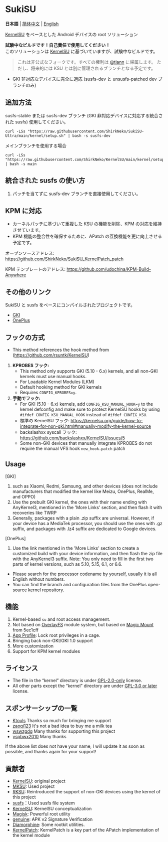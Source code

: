# SukiSU

**日本語** | [简体中文](README.md) | [English](README-en.md)

[KernelSU](https://github.com/tiann/KernelSU) をベースとした Android デバイスの root ソリューション

**試験中なビルドです！自己責任で使用してください！**<br>
このソリューションは [KernelSU](https://github.com/tiann/KernelSU) に基づいていますが、試験中なビルドです。

>
> これは非公式なフォークです。すべての権利は [@tiann](https://github.com/tiann) に帰属します。
> ただし、将来的には KSU とは別に管理されるブランチとなる予定です。
>

- GKI 非対応なデバイスに完全に適応 (susfs-dev と unsusfs-patched dev ブランチのみ)

## 追加方法
susfs-stable または susfs-dev ブランチ (GKI 非対応デバイスに対応する統合された susfs) 使用してください。

```
curl -LSs "https://raw.githubusercontent.com/ShirkNeko/SukiSU-Ultra/main/kernel/setup.sh" | bash -s susfs-dev
```

メインブランチを使用する場合
```
curl -LSs "https://raw.githubusercontent.com/ShirkNeko/KernelSU/main/kernel/setup.sh" | bash -s main
```
## 統合された susfs の使い方
1. パッチを当てずに susfs-dev ブランチを直接使用してください。

## KPM に対応
- カーネルパッチに基づいて重複した KSU の機能を削除、KPM の対応を維持させています。
- KPM 機能の整合性を確保するために、APatch の互換機能を更に向上させる予定です。


オープンソースアドレス: https://github.com/ShirkNeko/SukiSU_KernelPatch_patch


KPM テンプレートのアドレス: https://github.com/udochina/KPM-Build-Anywhere

## その他のリンク
SukiSU と susfs をベースにコンパイルされたプロジェクトです。
- [GKI](https://github.com/ShirkNeko/GKI_KernelSU_SUSFS) 
- [OnePlus](https://github.com/ShirkNeko/Action_OnePlus_MKSU_SUSFS)

## フックの方式
- This method references the hook method from (https://github.com/rsuntk/KernelSU)

1. **KPROBES フック:**
    - This method only supports GKI (5.10 - 6.x) kernels, and all non-GKI kernels must use manual hooks.
    - For Loadable Kernel Modules (LKM)
    - Default hooking method for GKI kernels
    - Requires `CONFIG_KPROBES=y`.
2. **手動でフック:**
    - For GKI (5.10 - 6.x) kernels, add `CONFIG_KSU_MANUAL_HOOK=y` to the kernel defconfig and make sure to protect KernelSU hooks by using `#ifdef CONFIG_KSU_MANUAL_HOOK` instead of `#ifdef CONFIG_KSU`.
    - 標準の KernelSU フック: https://kernelsu.org/guide/how-to-integrate-for-non-gki.html#manually-modify-the-kernel-source
    - backslashxx syscall フック: https://github.com/backslashxx/KernelSU/issues/5
    - Some non-GKI devices that manually integrate KPROBES do not require the manual VFS hook `new_hook.patch` patch


## Usage
[GKI]
1. such as Xiaomi, Redmi, Samsung, and other devices (does not include manufacturers that modified the kernel like Meizu, OnePlus, RealMe, and OPPO)
2. Use the prebuilt GKI kernel, the ones with their name ending with AnyKernel3, mentioned in the 'More Links' section, and then flash it with recoveries like TWRP
3. Generally, packages with a plain .zip suffix are universal. However, if your device has a MediaTek processor, you should use the ones with .gz suffix, and packages with .lz4 suffix are dedicated to Google devices.

[OnePlus]
1. Use the link mentioned in the 'More Links' section to create a customized build with your device information, and then flash the zip file with the AnyKernel3 suffix.
Note: You only need to fill in the first two parts of kernel versions, such as 5.10, 5.15, 6.1, or 6.6.
- Please search for the processor codename by yourself, usually it is all English without numbers.
- You can find the branch and configuration files from the OnePlus open-source kernel repository.



## 機能

1. Kernel-based `su` and root access management.
2. Not based on [OverlayFS](https://en.wikipedia.org/wiki/OverlayFS) module system, but based on [Magic Mount](https://github.com/5ec1cff/KernelSU) from 5ec1cff
3. [App Profile](https://kernelsu.org/guide/app-profile.html): Lock root privileges in a cage. 
4. Bringing back non-GKI/GKI 1.0 support
5. More customization
6. Support for KPM kernel modules



## ライセンス

- The file in the “kernel” directory is under [GPL-2.0-only](https://www.gnu.org/licenses/old-licenses/gpl-2.0.en.html) license.
- All other parts except the “kernel” directory are under [GPL-3.0 or later](https://www.gnu.org/licenses/gpl-3.0.html) license.

## スポンサーシップの一覧
- [Ktouls](https://github.com/Ktouls) Thanks so much for bringing me support
- [zaoqi123](https://github.com/zaoqi123) It's not a bad idea to buy me a milk tea
- [wswzgdg](https://github.com/wswzgdg) Many thanks for supporting this project
- [yspbwx2010](https://github.com/yspbwx2010) Many thanks




If the above list does not have your name, I will update it as soon as possible, and thanks again for your support!

## 貢献者

- [KernelSU](https://github.com/tiann/KernelSU): original project
- [MKSU](https://github.com/5ec1cff/KernelSU): Used project
- [RKSU](https://github.com/rsuntk/KernelsU): Reintroduced the support of non-GKI devices using the kernel of this project
- [susfs](https://gitlab.com/simonpunk/susfs4ksu)：Used susfs file system
- [KernelSU](https://git.zx2c4.com/kernel-assisted-superuser/about/): KernelSU conceptualization
- [Magisk](https://github.com/topjohnwu/Magisk): Powerful root utility
- [genuine](https://github.com/brevent/genuine/): APK v2 Signature Verification
- [Diamorphine](https://github.com/m0nad/Diamorphine): Some rootkit utilities.
- [KernelPatch](https://github.com/bmax121/KernelPatch): KernelPatch is a key part of the APatch implementation of the kernel module
